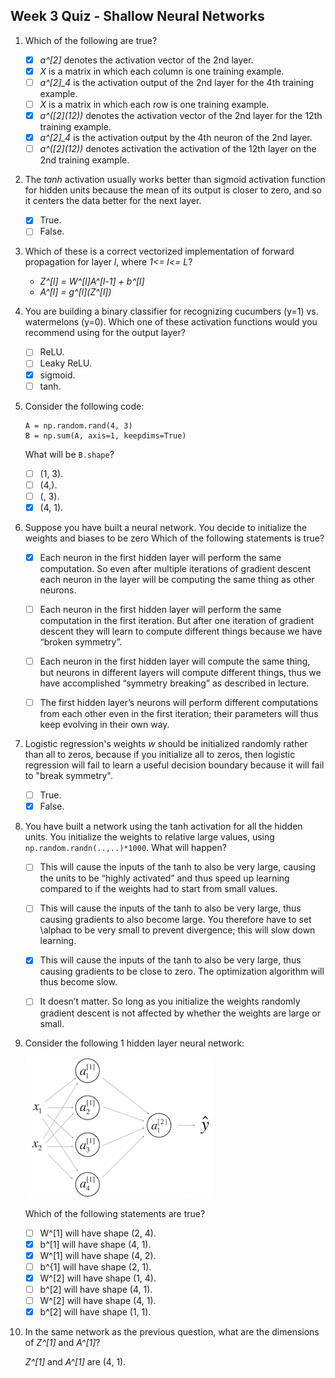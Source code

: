 ## Week 3 Quiz - Shallow Neural Networks

1. Which of the following are true?

    - [x] *a^[2]* denotes the activation vector of the 2nd layer.
    - [x] *X* is a matrix in which each column is one training example.
    - [ ] *a^[2]\_4* is the activation output of the 2nd layer for the 4th training
      example.
    - [ ] *X* is a matrix in which each row is one training example.
    - [x] *a^([2]\(12))* denotes the activation vector of the 2nd layer for the
      12th training example.
    - [x] *a^[2]\_4* is the activation output by the 4th neuron of the 2nd layer.
    - [ ] *a^([2]\(12))* denotes activation the activation of the 12th layer on the
      2nd training example.

2. The *tanh* activation usually works better than sigmoid activation function
for hidden units because the mean of its output is closer to zero, and so it
centers the data better for the next layer.

    - [x] True.
    - [ ] False.

3. Which of these is a correct vectorized implementation of forward propagation
for layer *l*, where *1<= l<= L*?

    - *Z^[l] = W^[l]A^[l-1] + b^[l]*
    - *A^[l] = g^[l]\(Z^[l])*

4. You are building a binary classifier for recognizing cucumbers (y=1) vs.
watermelons (y=0). Which one of these activation functions would you
recommend using for the output layer?

    - [ ] ReLU.
    - [ ] Leaky ReLU.
    - [x] sigmoid.
    - [ ] tanh.

5. Consider the following code:

    ```python3
    A = np.random.rand(4, 3)
    B = np.sum(A, axis=1, keepdims=True)
    ```

    What will be `B.shape`?

    - [ ] (1, 3).
    - [ ] (4,).
    - [ ] (, 3).
    - [x] (4, 1).

6. Suppose you have built a neural network. You decide to initialize the weights
and biases to be zero Which of the following statements is true?

    - [x] Each neuron in the first hidden layer will perform the same
      computation. So even after multiple iterations of gradient descent each
      neuron in the layer will be computing the same thing as other neurons.

    - [ ] Each neuron in the first hidden layer will perform the same computation
      in the first iteration. But after one iteration of gradient descent they
      will learn to compute different things because we have “broken symmetry”.

    - [ ] Each neuron in the first hidden layer will compute the same thing, but
      neurons in different layers will compute different things, thus we have
      accomplished “symmetry breaking” as described in lecture.

    - [ ] The first hidden layer’s neurons will perform different computations
      from each other even in the first iteration; their parameters will thus
      keep evolving in their own way.

7. Logistic regression's weights *w* should be initialized randomly rather than
all to zeros, because if you initialize all to zeros, then logistic
regression will fail to learn a useful decision boundary because it will fail
to "break symmetry".

    - [ ] True.
    - [x] False.

8. You have built a network using the tanh activation for all the hidden units.
You initialize the weights to relative large values, using
`np.random.randn(..,..)*1000`. What will happen?

    - [ ] This will cause the inputs of the tanh to also be very large, causing
      the units to be “highly activated” and thus speed up learning compared to
      if the weights had to start from small values.

    - [ ] This will cause the inputs of the tanh to also be very large, thus
      causing gradients to also become large. You therefore have to set \alphaα
      to be very small to prevent divergence; this will slow down learning.

    - [x] This will cause the inputs of the tanh to also be very large, thus
      causing gradients to be close to zero. The optimization algorithm will
      thus become slow.

    - [ ] It doesn’t matter. So long as you initialize the weights randomly
      gradient descent is not affected by whether the weights are large or
      small.

9. Consider the following 1 hidden layer neural network:

    ![nn](images/net.png)

    Which of the following statements are true?

    - [ ] W^[1] will have shape (2, 4).
    - [x] b^[1] will have shape (4, 1).
    - [x] W^[1] will have shape (4, 2).
    - [ ] b^{1] will have shape (2, 1).
    - [x] W^[2] will have shape (1, 4).
    - [ ] b^[2] will have shape (4, 1).
    - [ ] W^[2] will have shape (4, 1).
    - [x] b^[2] will have shape (1, 1).

10. In the same network as the previous question, what are the dimensions of
*Z^[1]* and *A^[1]*?

    *Z^[1]* and *A^[1]* are (4, 1).
